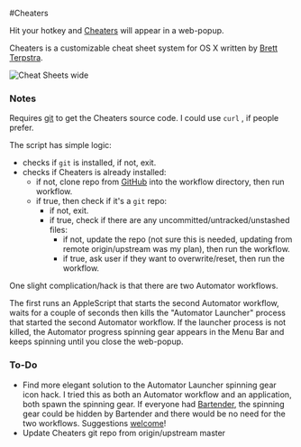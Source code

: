 #Cheaters

Hit your hotkey and [Cheaters](http://ttscoff.github.io/cheaters/) will appear in a web-popup.

Cheaters is a customizable cheat sheet system for OS X written by [Brett Terpstra](http://brettterpstra.com/).

![Cheat Sheets wide](http://brettterpstra.com/uploads/2012/03/Cheat-Sheets-wide.jpg)

### Notes ###
Requires [git](http://git-scm.com/)  to get the Cheaters source code. I could use `curl` , if people prefer.

The script has simple logic:

* checks if `git` is installed, if not, exit.
* checks if Cheaters is already installed:
	* if not, clone repo from [GitHub](https://github.com/ttscoff/cheaters) into the workflow directory, then run workflow.
	* if true, then check if it's a `git` repo:
		* if not, exit.
		* if true, check if there are any uncommitted/untracked/unstashed files:
			* if not, update the repo (not sure this is needed, updating from remote origin/upstream was my plan), then run the workflow.
			* if true, ask user if they want to overwrite/reset, then run the workflow.

One slight complication/hack is that there are two Automator workflows.

The first runs an AppleScript that starts the second Automator workflow, waits for a couple of seconds then kills the "Automator Launcher" process that started the second Automator workflow. If the launcher process is not killed, the Automator progress spinning gear appears in the Menu Bar and keeps spinning until you close the web-popup.

### To-Do ###
* Find more elegant solution to the Automator Launcher spinning gear icon hack. I tried this as both an Automator workflow and an application, both spawn the spinning gear. If everyone had [Bartender](http://www.macbartender.com), the spinning gear could be hidden by Bartender and there would be no need for the two workflows. Suggestions [welcome](https://github.com/jamesstout/Alfred2-Workflows/issues)!
* Update Cheaters git repo from origin/upstream master
